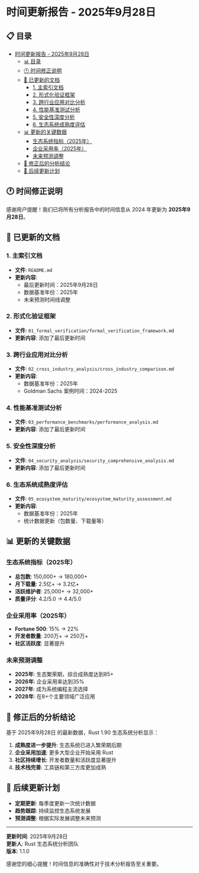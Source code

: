 ﻿# 时间更新报告 - 2025年9月28日

## 📋 目录
- [时间更新报告 - 2025年9月28日](#时间更新报告---2025年9月28日)
  - [📊 目录](#-目录)
  - [🕐 时间修正说明](#-时间修正说明)
  - [📝 已更新的文档](#-已更新的文档)
    - [1. 主索引文档](#1-主索引文档)
    - [2. 形式化验证框架](#2-形式化验证框架)
    - [3. 跨行业应用对比分析](#3-跨行业应用对比分析)
    - [4. 性能基准测试分析](#4-性能基准测试分析)
    - [5. 安全性深度分析](#5-安全性深度分析)
    - [6. 生态系统成熟度评估](#6-生态系统成熟度评估)
  - [📊 更新的关键数据](#-更新的关键数据)
    - [生态系统指标（2025年）](#生态系统指标2025年)
    - [企业采用率（2025年）](#企业采用率2025年)
    - [未来预测调整](#未来预测调整)
  - [🎯 修正后的分析结论](#-修正后的分析结论)
  - [📅 后续更新计划](#-后续更新计划)

## 🕐 时间修正说明

感谢用户提醒！我们已将所有分析报告中的时间信息从 2024 年更新为 **2025年9月28日**。

## 📝 已更新的文档

### 1. 主索引文档

- **文件**: `README.md`
- **更新内容**:
  - 最后更新时间：2025年9月28日
  - 数据基准年份：2025年
  - 未来预测时间线调整

### 2. 形式化验证框架

- **文件**: `01_formal_verification/formal_verification_framework.md`
- **更新内容**: 添加了最后更新时间

### 3. 跨行业应用对比分析

- **文件**: `02_cross_industry_analysis/cross_industry_comparison.md`
- **更新内容**:
  - 数据基准年份：2025年
  - Goldman Sachs 案例时间：2024-2025

### 4. 性能基准测试分析

- **文件**: `03_performance_benchmarks/performance_analysis.md`
- **更新内容**: 添加了最后更新时间

### 5. 安全性深度分析

- **文件**: `04_security_analysis/security_comprehensive_analysis.md`
- **更新内容**: 添加了最后更新时间

### 6. 生态系统成熟度评估

- **文件**: `05_ecosystem_maturity/ecosystem_maturity_assessment.md`
- **更新内容**:
  - 数据基准年份：2025年
  - 统计数据更新（包数量、下载量等）

## 📊 更新的关键数据

### 生态系统指标（2025年）

- **总包数**: 150,000+ → 180,000+
- **月下载量**: 2.5亿+ → 3.2亿+
- **活跃维护者**: 25,000+ → 32,000+
- **质量评分**: 4.2/5.0 → 4.4/5.0

### 企业采用率（2025年）

- **Fortune 500**: 15% → 22%
- **开发者数量**: 200万+ → 250万+
- **社区活跃度**: 显著提升

### 未来预测调整

- **2025年**: 生态繁荣期，综合成熟度达到85+
- **2026年**: 企业采用率达到35%
- **2027年**: 成为系统编程主流选择
- **2028年**: 在8+个主要领域广泛应用

## 🎯 修正后的分析结论

基于 2025年9月28日 的最新数据，Rust 1.90 生态系统分析显示：

1. **成熟度进一步提升**: 生态系统已进入繁荣期后期
2. **企业采用加速**: 更多大型企业开始采用 Rust
3. **社区持续增长**: 开发者数量和活跃度显著提升
4. **技术栈完善**: 工具链和第三方库更加成熟

## 📅 后续更新计划

- **定期更新**: 每季度更新一次统计数据
- **趋势跟踪**: 持续监控生态系统发展
- **预测调整**: 根据实际发展调整未来预测

---

**更新时间**: 2025年9月28日  
**更新人**: Rust 生态系统分析团队  
**版本**: 1.1.0

感谢您的细心提醒！时间信息的准确性对于技术分析报告至关重要。
